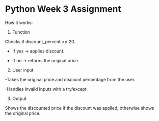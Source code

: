 # Python Week 3 Assignment
How it works:

1. Function

Checks if discount_percent >= 20.

- If yes → applies discount.

- If no → returns the original price.

2. User input

-Takes the original price and discount percentage from the user.

-Handles invalid inputs with a try/except.

3. Output

Shows the discounted price if the discount was applied, otherwise shows the original price.
